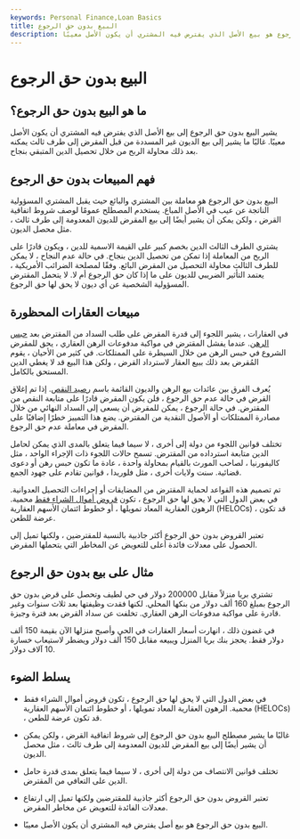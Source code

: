 ```yaml
---
keywords: Personal Finance,Loan Basics
title: البيع بدون حق الرجوع
description: البيع بدون حق الرجوع هو بيع الأصل الذي يفترض فيه المشتري أن يكون الأصل معيبًا.
---
```


# البيع بدون حق الرجوع
## ما هو البيع بدون حق الرجوع؟

يشير البيع بدون حق الرجوع إلى بيع الأصل الذي يفترض فيه المشتري أن يكون الأصل معيبًا. غالبًا ما يشير إلى بيع الديون غير المسددة من قبل المقرض إلى طرف ثالث يمكنه بعد ذلك محاولة الربح من خلال تحصيل الدين المتبقي بنجاح.

## فهم المبيعات بدون حق الرجوع

البيع بدون حق الرجوع هو معاملة بين المشتري والبائع حيث يقبل المشتري المسؤولية الناتجة عن عيب في الأصل المباع. يستخدم المصطلح عمومًا لوصف شروط اتفاقية القرض ، ولكن يمكن أن يشير أيضًا إلى بيع المقرض للديون المعدومة إلى طرف ثالث ، مثل محصل الديون.

يشتري الطرف الثالث الدين بخصم كبير على القيمة الاسمية للدين ، ويكون قادرًا على الربح من المعاملة إذا تمكن من تحصيل الدين بنجاح. في حالة عدم النجاح ، لا يمكن للطرف الثالث محاولة التحصيل من المقرض البائع. وفقًا لمصلحة الضرائب الأمريكية ، يعتمد التأثير الضريبي للديون على ما إذا كان حق الرجوع أم لا. لا يتحمل المقترض المسؤولية الشخصية عن أي ديون لا يحق لها حق الرجوع.

## مبيعات العقارات المحظورة

في العقارات ، يشير اللجوء إلى قدرة المقرض على طلب السداد من المقترض بعد [حبس الرهن](/foreclosure). عندما يفشل المقترض في مواكبة مدفوعات الرهن العقاري ، يحق للمقرض الشروع في حبس الرهن من خلال السيطرة على الممتلكات. في كثير من الأحيان ، يقوم المُقرض بعد ذلك ببيع العقار لاسترداد القرض ، ولكن هذا البيع قد لا يغطي الدين المستحق بالكامل.

يُعرف الفرق بين عائدات بيع الرهن والديون القائمة باسم [رصيد النقص](/deficiency-balance). إذا تم إغلاق القرض في حالة عدم حق الرجوع ، فلن يكون المقرض قادرًا على متابعة النقص من المقترض. في حالة الرجوع ، يمكن للمقرض أن يسعى إلى السداد النهائي من خلال مصادرة الممتلكات أو الأصول النقدية من المقترض. يضع هذا التمييز خطرًا إضافيًا على المقرض في معاملة عدم حق الرجوع.

تختلف قوانين اللجوء من دولة إلى أخرى ، لا سيما فيما يتعلق بالمدى الذي يمكن لحامل الدين متابعة استرداده من المقترض. تسمح حالات اللجوء ذات الإجراء الواحد ، مثل كاليفورنيا ، لصاحب المورث بالقيام بمحاولة واحدة ، عادة ما تكون حبس رهن أو دعوى قضائية. سنت ولايات أخرى ، مثل فلوريدا ، قوانين تقادم على جهود الجمع.

تم تصميم هذه القواعد لحماية المقترض من المضايقات أو إجراءات التحصيل العدوانية. في بعض الدول التي لا يحق لها حق الرجوع ، تكون [قروض أموال الشراء فقط](/purchase-money_mortgage) محمية. الرهون العقارية المعاد تمويلها ، أو خطوط ائتمان الأسهم العقارية (HELOCs) ، قد تكون عرضة للطعن.

تعتبر القروض بدون حق الرجوع أكثر جاذبية بالنسبة للمقترضين ، ولكنها تميل إلى الحصول على معدلات فائدة أعلى للتعويض عن المخاطر التي يتحملها المقرض.

## مثال على بيع بدون حق الرجوع

تشتري بريا منزلاً مقابل 200000 دولار في حي لطيف وتحصل على قرض بدون حق الرجوع بمبلغ 160 ألف دولار من بنكها المحلي. لكنها فقدت وظيفتها بعد ثلاث سنوات وغير قادرة على مواكبة مدفوعات الرهن العقاري. تخلفت عن سداد القرض بعد فترة وجيزة.

في غضون ذلك ، انهارت أسعار العقارات في الحي وأصبح منزلها الآن بقيمة 150 ألف دولار فقط. يحجز بنك بريا المنزل ويبيعه مقابل 150 ألف دولار ويضطر لاستيعاب خسارة 10 آلاف دولار.

## يسلط الضوء

- في بعض الدول التي لا يحق لها حق الرجوع ، تكون قروض أموال الشراء فقط محمية. الرهون العقارية المعاد تمويلها ، أو خطوط ائتمان الأسهم العقارية (HELOCs) ، قد تكون عرضة للطعن.

- غالبًا ما يشير مصطلح البيع بدون حق الرجوع إلى شروط اتفاقية القرض ، ولكن يمكن أن يشير أيضًا إلى بيع المقرض للديون المعدومة إلى طرف ثالث ، مثل محصل الديون.

- تختلف قوانين الانتصاف من دولة إلى أخرى ، لا سيما فيما يتعلق بمدى قدرة حامل الدين على التعافي من المقترض.

- تعتبر القروض بدون حق الرجوع أكثر جاذبية للمقترضين ولكنها تميل إلى ارتفاع معدلات الفائدة للتعويض عن مخاطر المقرض.

- البيع بدون حق الرجوع هو بيع أصل يفترض فيه المشتري أن يكون الأصل معيبًا.

